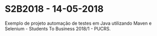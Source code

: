 ﻿# S2B2018 - 14-05-2018

Exemplo de projeto automação de testes em Java utilizando Maven e Selenium - Students To Business 2018/1 - PUCRS.
